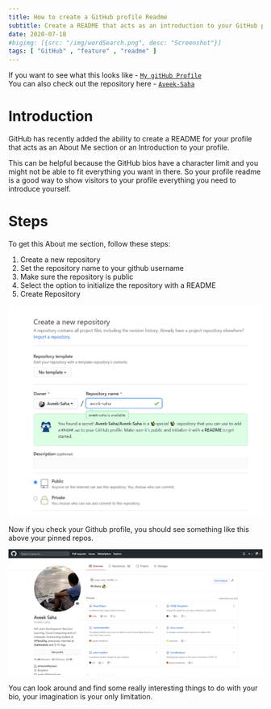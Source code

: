 ```yaml
---
title: How to create a GitHub profile Readme 
subtitle: Create a README that acts as an introduction to your GitHub profile
date: 2020-07-18
#bigimg: [{src: "/img/wordSearch.png", desc: "Screenshot"}]
tags: [ "GitHub" , "feature" , "readme" ]
---
```

 
If you want to see what this looks like - [`My gitHub Profile`](https://github.com/Aveek-Sahar) <br>
You can also check out the repository here - [`Aveek-Saha`](https://github.com/Aveek-Saha/aveek-saha)
 
<!--more-->
 
# Introduction
GitHub has recently added the ability to create a README for your profile that acts as an About Me section or an Introduction to your profile.
 
This can be helpful because the GitHub bios have a character limit and you might not be able to fit everything you want in there. So your profile readme is a good way to show visitors to your profile everything you need to introduce yourself.
 
# Steps
To get this About me section, follow these steps:
 
1. Create a new repository
2. Set the repository name to your github username
3. Make sure the repository is public
4. Select the option to initialize the repository with a README
5. Create Repository
 
![Screenshot1](/githubprofile/screenshot1.png)

Now if you check your Github profile, you should see something like this above your pinned repos.

![Screenshot2](/githubprofile/screenshot2.png)
 
You can look around and find some really interesting things to do with your bio, your imagination is your only limitation.
 
<br>
